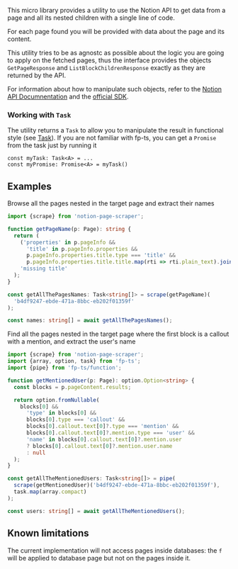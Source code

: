 This micro library provides a utility to use the Notion API to get data from a page and all its nested children with a single line of code.

For each page found you will be provided with data about the page and its content.

This utility tries to be as agnostc as possible about the logic you are going to apply on the fetched pages, thus the interface provides the objects `GetPageResponse` and `ListBlockChildrenResponse` exactly as they are returned by the API.

For information about how to manipulate such objects, refer to the [Notion API Documnentation](https://developers.notion.com/reference/intro) and the [official SDK](https://www.npmjs.com/package/@notionhq/client).

### Working with `Task`

The utility returns a `Task` to allow you to manipulate the result in functional style (see [Task](https://gcanti.github.io/fp-ts/modules/Task.ts.html)). If you are not familiar with fp-ts, you can get a `Promise` from the task just by running it

```
const myTask: Task<A> = ...
const myPromise: Promise<A> = myTask()
```

## Examples

Browse all the pages nested in the target page and extract their names

```ts
import {scrape} from 'notion-page-scraper';

function getPageName(p: Page): string {
  return (
    ('properties' in p.pageInfo &&
      'title' in p.pageInfo.properties &&
      p.pageInfo.properties.title.type === 'title' &&
      p.pageInfo.properties.title.title.map(rti => rti.plain_text).join('')) ||
    'missing title'
  );
}

const getAllThePagesNames: Task<string[]> = scrape(getPageName)(
  'b4df9247-ebde-471a-8bbc-eb202f01359f'
);

const names: string[] = await getAllThePagesNames();
```

Find all the pages nested in the target page where the first block is a callout with a mention, and extract the user's name

```ts
import {scrape} from 'notion-page-scraper';
import {array, option, task} from 'fp-ts';
import {pipe} from 'fp-ts/function';

function getMentionedUser(p: Page): option.Option<string> {
  const blocks = p.pageContent.results;

  return option.fromNullable(
    blocks[0] &&
      'type' in blocks[0] &&
      blocks[0].type === 'callout' &&
      blocks[0].callout.text[0]?.type === 'mention' &&
      blocks[0].callout.text[0]?.mention.type === 'user' &&
      'name' in blocks[0].callout.text[0]?.mention.user
      ? blocks[0].callout.text[0]?.mention.user.name
      : null
  );
}

const getAllTheMentionedUsers: Task<string[]> = pipe(
  scrape(getMentionedUser)('b4df9247-ebde-471a-8bbc-eb202f01359f'),
  task.map(array.compact)
);

const users: string[] = await getAllTheMentionedUsers();
```

## Known limitations

The current implementation will not access pages inside databases: the `f` will be applied to database page but not on the pages inside it.
